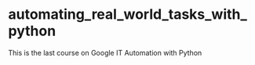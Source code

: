 # automating_real_world_tasks_with_python
This is the last course on Google IT Automation with Python
